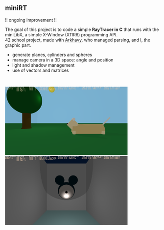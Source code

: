 ## miniRT
!! ongoing improvement !! </br>

The goal of this project is to code a simple **RayTracer in C** that runs with the miniLibX, a simple X-Window (X11R6) programming API. </br>
42 school project, made with [Arkhavy](https://github.com/Arkhavy), who managed parsing, and I, the graphic part.

- generate planes, cylinders and spheres
- manage camera in a 3D space: angle and position
- light and shadow management
- use of vectors and matrices
</br>

<img src="https://github.com/ClemenceCartet/42_miniRT/blob/master/images/Screen_Shot_2022-09-14_at_5.53.39_PM.png?raw=true" width="400"></img>
<img src="https://github.com/ClemenceCartet/42_miniRT/blob/master/images/Screen_Shot_2022-09-14_at_5.54.00_PM.png?raw=true" width="400"></img>
